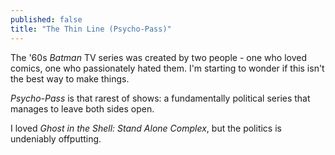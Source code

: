 ```yaml
---
published: false
title: "The Thin Line (Psycho-Pass)"
---
```


The '60s *Batman* TV series was created by two people - one who loved comics, one who
passionately hated them. I'm starting to wonder if this isn't the best way to make things.

*Psycho-Pass* is that rarest of shows: a fundamentally political series that manages to leave both sides open.

I loved *Ghost in the Shell: Stand Alone Complex*, but the politics is undeniably offputting.